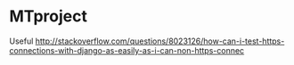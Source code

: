 # MTproject
Useful
http://stackoverflow.com/questions/8023126/how-can-i-test-https-connections-with-django-as-easily-as-i-can-non-https-connec

